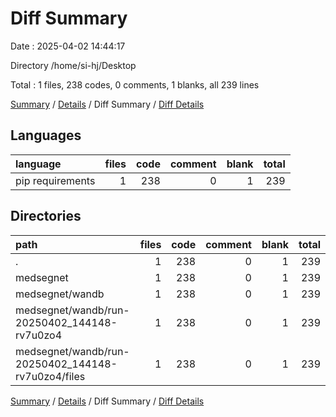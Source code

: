 # Diff Summary

Date : 2025-04-02 14:44:17

Directory /home/si-hj/Desktop

Total : 1 files,  238 codes, 0 comments, 1 blanks, all 239 lines

[Summary](results.md) / [Details](details.md) / Diff Summary / [Diff Details](diff-details.md)

## Languages
| language | files | code | comment | blank | total |
| :--- | ---: | ---: | ---: | ---: | ---: |
| pip requirements | 1 | 238 | 0 | 1 | 239 |

## Directories
| path | files | code | comment | blank | total |
| :--- | ---: | ---: | ---: | ---: | ---: |
| . | 1 | 238 | 0 | 1 | 239 |
| medsegnet | 1 | 238 | 0 | 1 | 239 |
| medsegnet/wandb | 1 | 238 | 0 | 1 | 239 |
| medsegnet/wandb/run-20250402_144148-rv7u0zo4 | 1 | 238 | 0 | 1 | 239 |
| medsegnet/wandb/run-20250402_144148-rv7u0zo4/files | 1 | 238 | 0 | 1 | 239 |

[Summary](results.md) / [Details](details.md) / Diff Summary / [Diff Details](diff-details.md)